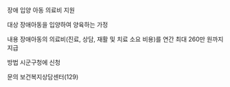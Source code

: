 장애 입양 아동 의료비 지원

대상
장애아동을 입양하여 양육하는 가정 

내용
장애아동의 의료비(진료, 상담, 재활 및 치료 소요 비용)를 연간 최대 260만 원까지 지급

방법
시군구청에 신청

문의
보건복지상담센터(129)
